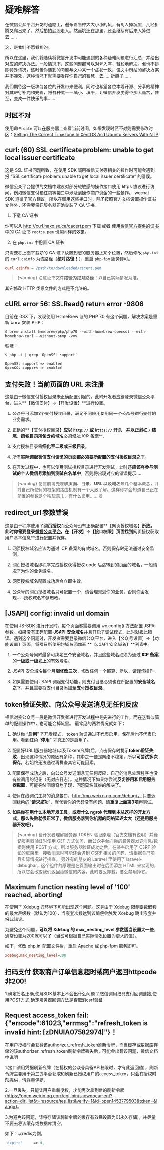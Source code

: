 # 疑难解答


在微信公众平台开发的道路上，遍布着各种大大小小的坑，有的人掉坑里，几经折腾又爬出来了，然后拍拍屁股走人。然而坑还在那里，还会继续有后来人掉进去……

这，是我们不愿看到的。

所以在这里，我们将陆续将微信开发中可能遇到的各种疑难问题进行汇总，并给出对应的解决办法。一般情况下，这些问题都可以对号入座，轻松地解决。但也不排除特殊情况，这时候你遇到的问题与文中某一个症状一致，但文中所给的解决方案并不凑效，这种情况下就需要发挥你自己的智慧，去……折腾了……

我们期待这一版块为各位的开发带来便利，同时也希望各位本着开源、分享的精神对其进行补充和完善，将各种坑一一填小、填平，让微信开发变得不那么痛苦，甚至，变成一件快乐的事……

## 时区不对 

使用命令 `date` 可以在服务器上查看当前时间，如果发现时区不对则需要修改时区：[Setting The Correct Timezone In CentOS And Ubuntu Servers With NTP](https://www.liberiangeek.net/2013/02/setting-the-correct-timezone-in-centos-and-ubuntu-servers-with-ntp/)

## curl: (60) SSL certificate problem: unable to get local issuer certificate

这是 SSL 证书问题所致，在使用 SDK 调用微信支付等相关的操作时可能会遇到报 “SSL certificate problem: unable to get local issuer certificate” 的错误。

微信公众平台提供的文档中建议对部分较敏感的操作接口使用 https 协议进行访问，例如微信支付和红包等接口中涉及到操作商户资金的一些操作。
wechat SDK 遵循了官方建议，所以在调用这些接口时，除了按照官方文档设置操作证书文件外，还需要保证服务器正确安装了 CA 证书。

1. 下载 CA 证书

  你可以从 http://curl.haxx.se/ca/cacert.pem 下载 或者 使用[微信官方提供的证书](https://pay.weixin.qq.com/wiki/doc/api/app.php?chapter=4_3)中的 CA 证书 `rootca.pem` 也是同样的效果。

2. 在 `php.ini` 中配置 CA 证书

  只需要将上面下载好的 CA 证书放置到您的服务器上某个位置，然后修改 `php.ini` 的 `curl.cainfo` 为该路径（**绝对路径！**），重启 `php-fpm` 服务即可。

  ```ini
  curl.cainfo = /path/to/downloaded/cacert.pem
  ```
  > {warning} 注意证书文件**路径为绝对路径**！以自己实际情况为准。

  其它修改 HTTP 类源文件的方式是不允许的。

## cURL error 56: SSLRead() return error -9806

目前在 OSX 下，发现使用 HomeBrew 装的 PHP 7.0 有这个问题，解决方案是重新 brew 安装 PHP：

```shell
$ brew install homebrew/php/php70 --with-homebrew-openssl --with-homebrew-curl --without-snmp -vvv
```

验证：

```shell
$ php -i | grep 'OpenSSL support'

OpenSSL support => enabled
OpenSSL support => enabled
```


## 支付失败！当前页面的 URL 未注册

这是由于微信支付授权目录未正确配置引起的。此时开发者应该登录微信公众平台，进入**【微信支付】->【开发设置】**进行设置。

1. 公众号可添加3个支付授权目录，满足不同应用使用同一个公众号进行支付的业务需求。

2. 正确的**【支付授权目录】**应以 `http://` 或 `https://` 开头，并以正斜杠 `/` 结尾，授权目录所包含的域名**必须经过 ICP 备案**。

3. 支付授权目录需**细化至二级或三级目录**。

4. 所有**实际调起微信支付请求的页面都必须要所配置的支付授权目录之下**。

5. 在开发过程中，也可以使用测试授权目录进行开发测试，此时还**应该将参与测试的个人微信号添加到测试白名单中**，否则将出现对应的错误提示……

> {warning} 配置前请先理解**页面**、**目录**、**URL **以及**域名**等几个基本概念，并对自己所使用的框架的路由机制有一个大致了解。这样你才会知道自己正在配置的参数是个啥玩意儿，有什么卵用…… :smile:


## redirect_url 参数错误

这是由于程序使用了**网页授权**而公众号没有正确配置**【网页授权域名】**所致。此时你需要登录[微信公众平台](https://mp.weixin.qq.com/)，在【开发】->【接口权限】页面找到**网页授权获取用户基本信息**进行配置并保存。

1. 网页授权域名应该为通过 ICP 备案的有效域名，否则保存时无法通过安全监测。

2. 网页授权域名即程序完成授权获得授权  code 后跳转到的页面的域名，一般情况下为你的业务域名。

3. 网页授权域名配置成功后会立即生效。

4. 公众号的网页授权域名只可配置一个，请合理规划你的业务，否则你会发现……授权域名不够用哈。


## [JSAPI] config: invalid url domain
在使用 JS-SDK 进行开发时，每个页面都需要调用 wx.config() 方法配置 JSPAI 参数。如果没有正确配置 **JSAPI 安全域名**并且开启了调试模式，此时就报此错误。遇到这个问题时，开发者需要登录微信公众平台，进入【公众号设置】->【功能设置】页面，将项目所使用的域名添加至 **【JSAPI 安全域名】**列表中。

1. 一个公众号同时最多可绑定**三个**安全域名，并且这些域名必须为通过 **ICP 备案**的**一级或一级以上**的有效域名。

2. JSAPI 安全域名每个月**限修改三次**，修改任何一个都算，所以，请谨慎操作。

3. 如果需要使用 JSAPI 调起支付功能，则支付目录必须也在所配置的**安全域名之下**，并且需要将支付目录添加至**支付授权目录**。

## token验证失败、向公众号发送消息无任何反应

相信对接公众号一般是微信开发者进行开发过程中最先进行的工作，而在这看似简单的配置操作中，也可能会掉坑里。
最常见的两种情况就如下：

1. 确认你 “**启用**” 了开发模式， token 验证通过不代表启用，保存后也不代表启用。看到红色 “**停用**” 才真正的是启用了。

2. 配置好URL(服务器地址)以及Token(令牌)后，点击保存时提示**token验证失败**，出现这种情况的原因有多种，其中之一便是网络不稳定，所以**可尝试多次保存**，若始终无法通过再排查其它可能因素。

3. 配置保存成功之后，向公众号发送消息无任何反应，自己的消息处理程序也没有被调用的记录（无对应日志）。这种情况下如果你尝试**反复停用和启用服务器配置**，可能突然间惊奇地了现，问题莫名其妙的解决了。

4. 使用在线调试工具的消息接口，http://mp.weixin.qq.com/debug/， 只要返回绿色的“**请求成功**”，就代表你的代码没有问题，请**重复上面第3项**再测试。

5. **如果你在用什么本地开发工具，或者什么 ngrok 代理到本机这样的开发方式，那么失败就很正常了，微信服务器到你机器的网络延迟太大（还是用服务器开发吧）。**

> {warning} 请开发者理解服务器 TOKEN 验证原理（官方文档有说明）并谨记服务器验证时使用 GET 方式访问，而公众平台向你的服务器发送消息/数据则使用 POST 方式，所以服务器验证成功之后，在某些启用了 CSRF 验证的框架里，接收消息时可能还会遇到 CSRF 相关的问题，请根据自己项目实际情况进行排查。
> 另外有的朋友的 Laravel 里使用了 laravel-debugbar，这个组件的原理是在页面输出时在后面添加 HTML 来实现的，所以它会改变我们返回给微信的内容，此时要么卸载，要么禁用掉它。


## Maximum function nesting level of '100' reached, aborting!

在使用了 Xdebug 的环境下可能出现这个问题。这是由于 Xdebug 限制函数嵌套的最大层级数（默认为100），当嵌套次数达到该值便会触发 Xdebug 跳出嵌套并报此错误。

为避免这个问题，**可以将 Xdebug 的 max_nesting_level 参数适当设置大一些**，通常设置为200就可以了（当然可根据自己实际情况设置为更大的值）。

如下，修改 php.ini 配置文件后，重启 Apache 或 php-fpm 服务即可。

```ini
xdebug.max_nesting_level=200
```

## 扫码支付 获取商户订单信息超时或商户返回httpcode非200!

1.确定签名正确,使用SDK基本上不会出什么问题
2.微信调用扫码支付回调链接,使用POST方式,确定服务器回调方法是否取消csrf验证

## Request access_token fail:{"errcode":61023,"errmsg":"refresh_token is invalid hint: [zDNUIA07582974]"}！

在用户授权时会获得该authorizer_refresh_token刷新令牌，而当缓存或数据库存储的该authorizer_refresh_token刷新令牌丢失后，可能会出现该问题，微信文档中说明

1.接口调用凭据刷新令牌（在授权的公众号具备API权限时，才有此返回值），刷新令牌主要用于第三方平台获取和刷新已授权用户的access_token，只会在授权时刻提供，请妥善保存。

2.一旦丢失，只能让用户重新授权，才能再次拿到新的刷新令牌(https://open.weixin.qq.com/cgi-bin/showdocument?action=dir_list&t=resource/res_list&verify=1&id=open1453779503&token=&lang=)。

3.为避免该问题，请将存储该刷新令牌的缓存有效期设置为0(永久存储)，并尽量不要去将该缓存或数据库清空。

如下：以redis为例。

```php
'expire'     => 0,
```
